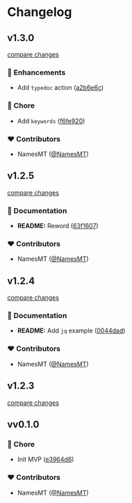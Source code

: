# Changelog


## v1.3.0

[compare changes](https://github.com/namesmt/timezone-convert/compare/v1.2.5...v1.3.0)

### 🚀 Enhancements

- Add `typedoc` action ([a2b6e6c](https://github.com/namesmt/timezone-convert/commit/a2b6e6c))

### 🏡 Chore

- Add `keywords` ([f6fe920](https://github.com/namesmt/timezone-convert/commit/f6fe920))

### ❤️ Contributors

- NamesMT ([@NamesMT](https://github.com/NamesMT))

## v1.2.5

[compare changes](https://github.com/namesmt/timezone-convert/compare/v1.2.4...v1.2.5)

### 📖 Documentation

- **README:** Reword ([63f1607](https://github.com/namesmt/timezone-convert/commit/63f1607))

### ❤️ Contributors

- NamesMT ([@NamesMT](https://github.com/NamesMT))

## v1.2.4

[compare changes](https://github.com/namesmt/timezone-convert/compare/v1.2.3...v1.2.4)

### 📖 Documentation

- **README:** Add `jq` example ([0044dad](https://github.com/namesmt/timezone-convert/commit/0044dad))

### ❤️ Contributors

- NamesMT ([@NamesMT](https://github.com/NamesMT))

## v1.2.3

[compare changes](https://github.com/namesmt/timezone-convert/compare/vv0.1.0...v1.2.3)

## vv0.1.0


### 🏡 Chore

- Init MVP ([e3964d6](https://github.com/namesmt/timezone-convert/commit/e3964d6))

### ❤️ Contributors

- NamesMT ([@NamesMT](https://github.com/NamesMT))

